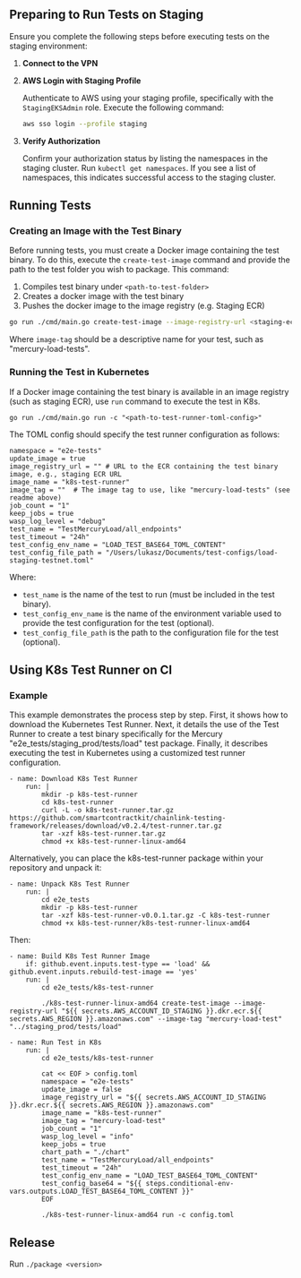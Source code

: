## Preparing to Run Tests on Staging

Ensure you complete the following steps before executing tests on the staging environment:

1. **Connect to the VPN**

2. **AWS Login with Staging Profile**

   Authenticate to AWS using your staging profile, specifically with the `StagingEKSAdmin` role. Execute the following command:

   ```sh
   aws sso login --profile staging
   ```

3. **Verify Authorization**

   Confirm your authorization status by listing the namespaces in the staging cluster. Run `kubectl get namespaces`. If you see a list of namespaces, this indicates successful access to the staging cluster.

## Running Tests

### Creating an Image with the Test Binary

Before running tests, you must create a Docker image containing the test binary. To do this, execute the `create-test-image` command and provide the path to the test folder you wish to package. This command:

1. Compiles test binary under `<path-to-test-folder>`
2. Creates a docker image with the test binary
3. Pushes the docker image to the image registry (e.g. Staging ECR)

```sh
go run ./cmd/main.go create-test-image --image-registry-url <staging-ecr-registry-url> --image-tag "<image-tag>" "<path-to-test-folder>"
```

Where `image-tag` should be a descriptive name for your test, such as "mercury-load-tests".

### Running the Test in Kubernetes

If a Docker image containing the test binary is available in an image registry (such as staging ECR), use `run` command to execute the test in K8s.

```
go run ./cmd/main.go run -c "<path-to-test-runner-toml-config>"
```

The TOML config should specify the test runner configuration as follows:

```
namespace = "e2e-tests"
update_image = true
image_registry_url = "" # URL to the ECR containing the test binary image, e.g., staging ECR URL
image_name = "k8s-test-runner"
image_tag = ""  # The image tag to use, like "mercury-load-tests" (see readme above)
job_count = "1"
keep_jobs = true
wasp_log_level = "debug"
test_name = "TestMercuryLoad/all_endpoints"
test_timeout = "24h"
test_config_env_name = "LOAD_TEST_BASE64_TOML_CONTENT"
test_config_file_path = "/Users/lukasz/Documents/test-configs/load-staging-testnet.toml"
```

Where:

- `test_name` is the name of the test to run (must be included in the test binary).
- `test_config_env_name` is the name of the environment variable used to provide the test configuration for the test (optional).
- `test_config_file_path` is the path to the configuration file for the test (optional).

## Using K8s Test Runner on CI

### Example

This example demonstrates the process step by step. First, it shows how to download the Kubernetes Test Runner. Next, it details the use of the Test Runner to create a test binary specifically for the Mercury "e2e_tests/staging_prod/tests/load" test package. Finally, it describes executing the test in Kubernetes using a customized test runner configuration.

```
- name: Download K8s Test Runner
    run: |
        mkdir -p k8s-test-runner
        cd k8s-test-runner
        curl -L -o k8s-test-runner.tar.gz https://github.com/smartcontractkit/chainlink-testing-framework/releases/download/v0.2.4/test-runner.tar.gz
        tar -xzf k8s-test-runner.tar.gz
        chmod +x k8s-test-runner-linux-amd64
```

Alternatively, you can place the k8s-test-runner package within your repository and unpack it:

```
- name: Unpack K8s Test Runner
    run: |
        cd e2e_tests
        mkdir -p k8s-test-runner
        tar -xzf k8s-test-runner-v0.0.1.tar.gz -C k8s-test-runner
        chmod +x k8s-test-runner/k8s-test-runner-linux-amd64
```

Then:

```
- name: Build K8s Test Runner Image
    if: github.event.inputs.test-type == 'load' && github.event.inputs.rebuild-test-image == 'yes'
    run: |
        cd e2e_tests/k8s-test-runner

        ./k8s-test-runner-linux-amd64 create-test-image --image-registry-url "${{ secrets.AWS_ACCOUNT_ID_STAGING }}.dkr.ecr.${{ secrets.AWS_REGION }}.amazonaws.com" --image-tag "mercury-load-test" "../staging_prod/tests/load"

- name: Run Test in K8s
    run: |
        cd e2e_tests/k8s-test-runner

        cat << EOF > config.toml
        namespace = "e2e-tests"
        update_image = false
        image_registry_url = "${{ secrets.AWS_ACCOUNT_ID_STAGING }}.dkr.ecr.${{ secrets.AWS_REGION }}.amazonaws.com"
        image_name = "k8s-test-runner"
        image_tag = "mercury-load-test"
        job_count = "1"
        wasp_log_level = "info"
        keep_jobs = true
        chart_path = "./chart"
        test_name = "TestMercuryLoad/all_endpoints"
        test_timeout = "24h"
        test_config_env_name = "LOAD_TEST_BASE64_TOML_CONTENT"
        test_config_base64 = "${{ steps.conditional-env-vars.outputs.LOAD_TEST_BASE64_TOML_CONTENT }}"
        EOF

        ./k8s-test-runner-linux-amd64 run -c config.toml
```

## Release

Run `./package <version>`
